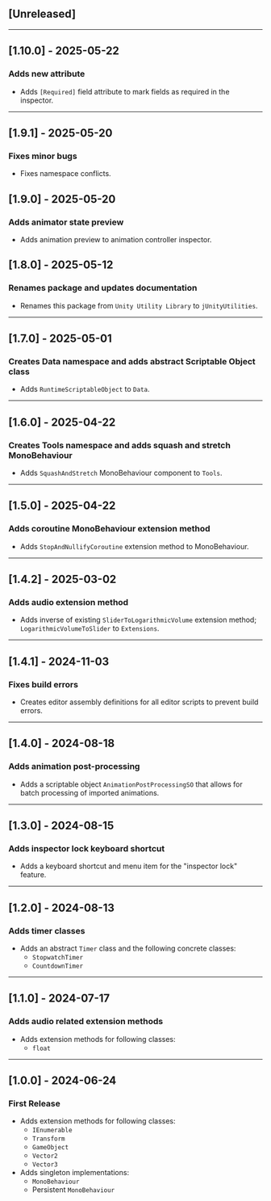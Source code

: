 ## [Unreleased]

---

## [1.10.0] - 2025-05-22
### Adds new attribute
- Adds `[Required]` field attribute to mark fields as required in the inspector.

---

## [1.9.1] - 2025-05-20
### Fixes minor bugs
- Fixes namespace conflicts.

## [1.9.0] - 2025-05-20
### Adds animator state preview
- Adds animation preview to animation controller inspector.

## [1.8.0] - 2025-05-12
### Renames package and updates documentation
- Renames this package from `Unity Utility Library` to `jUnityUtilities`.

---

## [1.7.0] - 2025-05-01
### Creates Data namespace and adds abstract Scriptable Object class
- Adds `RuntimeScriptableObject` to `Data`.

---

## [1.6.0] - 2025-04-22
### Creates Tools namespace and adds squash and stretch MonoBehaviour
- Adds `SquashAndStretch` MonoBehaviour component to `Tools`.

---

## [1.5.0] - 2025-04-22
### Adds coroutine MonoBehaviour extension method
- Adds `StopAndNullifyCoroutine` extension method to MonoBehaviour.

---

## [1.4.2] - 2025-03-02
### Adds audio extension method
- Adds inverse of existing `SliderToLogarithmicVolume` extension method; `LogarithmicVolumeToSlider` to `Extensions`.

---

## [1.4.1] - 2024-11-03
### Fixes build errors
- Creates editor assembly definitions for all editor scripts to prevent build errors.

---

## [1.4.0] - 2024-08-18
### Adds animation post-processing
- Adds a scriptable object `AnimationPostProcessingSO` that allows for batch processing of imported animations.

---

## [1.3.0] - 2024-08-15
### Adds inspector lock keyboard shortcut
- Adds a keyboard shortcut and menu item for the "inspector lock" feature.

---

## [1.2.0] - 2024-08-13
### Adds timer classes
- Adds an abstract `Timer` class and the following concrete classes:
  - `StopwatchTimer`
  - `CountdownTimer`

---

## [1.1.0] - 2024-07-17
### Adds audio related extension methods
- Adds extension methods for following classes:
  - `float`

---

## [1.0.0] - 2024-06-24
### First Release
- Adds extension methods for following classes:
  - `IEnumerable`
  - `Transform`
  - `GameObject`
  - `Vector2`
  - `Vector3`
- Adds singleton implementations:
  - `MonoBehaviour`
  - Persistent `MonoBehaviour`
